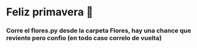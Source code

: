 # Feliz primavera 🌻
### Corre el flores.py desde la carpeta Flores, hay una chance que reviente pero confio (en todo caso correlo de vuelta)
